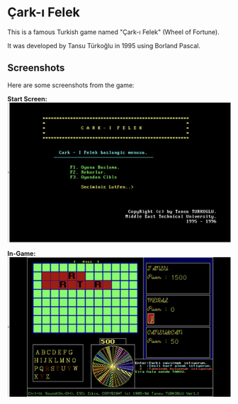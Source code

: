 # Çark-ı Felek

This is a famous Turkish game named "Çark-ı Felek" (Wheel of Fortune).

It was developed by Tansu Türkoğlu in 1995 using Borland Pascal.

## Screenshots

Here are some screenshots from the game:

**Start Screen:**
![Start Screen](./img/Screenshot-start.png)

**In-Game:**
![In-Game](./img/Screenshot-game.png)

